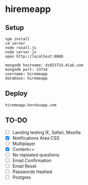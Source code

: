 # hiremeapp

## Setup
    npm install
    cd server
    node runall.js
    node server.js
    open http://localhost:8080

    mongodb hostname: ds023714.mlab.com
    mongodb port: 23714
    username: hiremeapp
    database: hiremeapp
    
    
## Deploy
    hiremeapp.herokuapp.com
    
## TO-DO
- [ ] Landing testing IE, Safari, Mozilla
- [X] Notifications Area CSS
- [ ] Multiplayer
- [X] Content++
- [ ] No repeated questions
- [ ] Email Confirmation
- [ ] Email Reset
- [ ] Passwords Hashed
- [ ] Postgres
